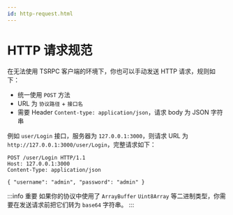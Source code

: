 ```yaml
---
id: http-request.html
---
```


# HTTP 请求规范

在无法使用 TSRPC 客户端的环境下，你也可以手动发送 HTTP 请求，规则如下：
- 统一使用 `POST` 方法
- URL 为 `协议路径` + `接口名`
- 需要 Header `Content-type: application/json`，请求 body 为 JSON 字符串

例如 `user/Login` 接口，服务器为 `127.0.0.1:3000`，则请求 URL 为 `http://127.0.0.1:3000/user/Login`，完整请求如下：

```http
POST /user/Login HTTP/1.1
Host: 127.0.0.1:3000
Content-Type: application/json

{ "username": "admin", "password": "admin" }
```

:::info 重要
如果你的协议中使用了 `ArrayBuffer` `Uint8Array` 等二进制类型，你需要在发送请求前把它们转为 `base64` 字符串。
:::